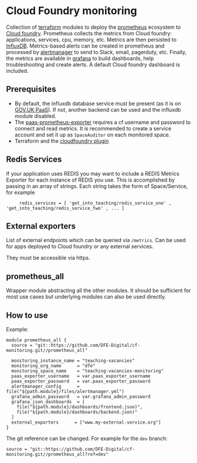 # Cloud Foundry monitoring

Collection of [terraform](https://www.terraform.io/) modules to deploy the [prometheus](https://prometheus.io/) ecosystem to [Cloud foundry](https://www.cloudfoundry.org/).
Prometheus collects the metrics from Cloud foundry: applications, services, cpu, memory, etc. Metrics are then persisted to [InfluxDB](https://www.influxdata.com/products/influxdb-overview/).
Metrics-based alerts can be created in prometheus and processed by [alertmanager](https://prometheus.io/docs/alerting/) to send to Slack, email, pagerduty, etc.
Finally, the metrics are available in [grafana](https://grafana.com/) to build dashboards, help troubleshooting and create alerts. A default Cloud foundry dashboard is included.

## Prerequisites

- By default, the influxdb database service must be present (as it is on [GOV.UK PaaS](https://www.cloud.service.gov.uk/)). If not, another backend can be used and the influxdb module disabled.
- The [paas-prometheus-exporter](https://github.com/alphagov/paas-prometheus-exporter) requires a cf username and password to connect and read metrics. It is recommended to create a service account
and set it up as `SpaceAuditor` on each monitored space.
- Terraform and the [cloudfoundry plugin](https://registry.terraform.io/providers/cloudfoundry-community/cloudfoundry/latest)

## Redis Services
If your application uses REDIS you may want to include a REDIS Metrics Exporter for each instance of REDIS you use. This is accomplished by passing in an array of strings. Each string takes the form
of Space/Service, for example

```
     redis_services = [ 'get_into_teaching/redis_service_one' , 'get_into_teaching/redis_service_two' , ... ]
```

## External exporters
List of external endpoints which can be queried via `/metrics`. Can be used for apps deployed to Cloud foundry or any external services.

They must be accessible via https.

## prometheus_all

Wrapper module abstracting all the other modules. It should be sufficient for most use cases but underlying modules can also be used directly.

## How to use

Example:

```hcl
module prometheus_all {
  source = "git::https://github.com/DFE-Digital/cf-monitoring.git//prometheus_all"

  monitoring_instance_name = "teaching-vacancies"
  monitoring_org_name      = "dfe"
  monitoring_space_name    = "teaching-vacancies-monitoring"
  paas_exporter_username   = var.paas_exporter_username
  paas_exporter_password   = var.paas_exporter_password
  alertmanager_config      = file("${path.module}/files/alertmanager.yml")
  grafana_admin_password   = var.grafana_admin_password
  grafana_json_dashboards  = [
    file("${path.module}/dashboards/frontend.json)",
    file("${path.module}/dashboards/backend.json)"
  ]
  external_exporters      = ["www.my-external-service.org"]
}
```

The git reference can be changed. For example for the `dev` branch:
```
source = "git::https://github.com/DFE-Digital/cf-monitoring.git//prometheus_all?ref=dev"
```
